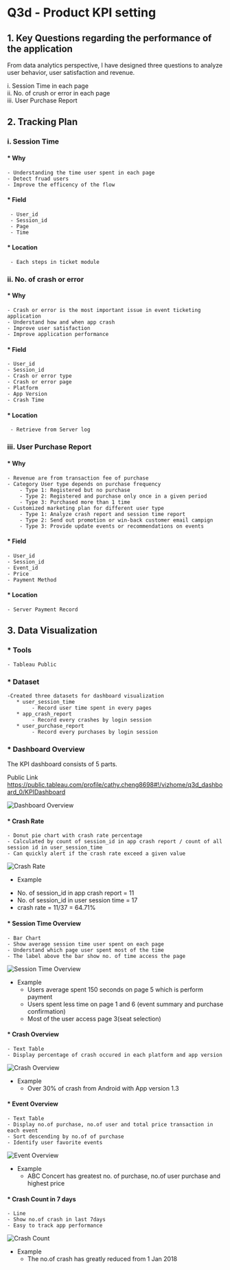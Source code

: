 
# Q3d - Product KPI setting

## 1. Key Questions regarding the performance of the application

From data analytics perspective, I have designed three questions to analyze user behavior, user satisfaction and revenue.

i. Session Time in each page <br>
ii. No. of crush or error in each page <br>
iii. User Purchase Report

## 2. Tracking Plan

### i. Session Time

#### * Why
    - Understanding the time user spent in each page
    - Detect fruad users
    - Improve the efficency of the flow

#### * Field
     - User_id
     - Session_id
     - Page
     - Time

#### * Location
     - Each steps in ticket module

### ii. No. of crash or error 

 #### * Why
    - Crash or error is the most important issue in event ticketing application
    - Understand how and when app crash
    - Improve user satisfaction
    - Improve application performance

#### * Field
    - User_id
    - Session_id
    - Crash or error type
    - Crash or error page
    - Platform
    - App Version
    - Crash Time

#### * Location
     - Retrieve from Server log

### iii. User Purchase Report

#### * Why
    - Revenue are from transaction fee of purchase
    - Category User type depends on purchase frequency
        - Type 1: Registered but no purchase
        - Type 2: Registered and purchase only once in a given period
        - Type 3: Purchased more than 1 time
    - Customized marketing plan for different user type
        - Type 1: Analyze crash report and session time report
        - Type 2: Send out promotion or win-back customer email campign
        - Type 3: Provide update events or recommendations on events

#### * Field
    - User_id 
    - Session_id
    - Event_id
    - Price
    - Payment Method

#### * Location
    - Server Payment Record

## 3.  Data Visualization

### * Tools
    - Tableau Public

### *  Dataset
    -Created three datasets for dashboard visualization
       * user_session_time
            - Record user time spent in every pages   
       * app_crash_report
            - Record every crashes by login session
       * user_purchase_report
            - Record every purchases by login session

### * Dashboard Overview

The KPI dashboard consists of 5 parts.

Public Link
https://public.tableau.com/profile/cathy.cheng8698#!/vizhome/q3d_dashboard_0/KPIDashboard

![Dashboard Overview](https://github.com/sincheng/DEV-Offsite-Test/blob/master/Q3d/img/kpi_dashboard2.png)

#### * Crash Rate
    - Donut pie chart with crash rate percentage
    - Calculated by count of session_id in app crash report / count of all session id in user_session_time
    - Can quickly alert if the crash rate exceed a given value

![Crash Rate](https://github.com/sincheng/DEV-Offsite-Test/blob/master/Q3d/img/1_crash_rate3.png)
 * Example
  - No. of session_id in app crash report = 11
  - No. of session_id in user session time = 17
  - crash rate = 11/37 = 64.71%

####  * Session Time Overview
    - Bar Chart 
    - Show average session time user spent on each page
    - Understand which page user spent most of the time
    - The label above the bar show no. of time access the page

![Session Time Overview](https://github.com/sincheng/DEV-Offsite-Test/blob/master/Q3d/img/2_session_time_overview.png)
* Example
    - Users average spent 150 seconds on page 5 which is perform payment
    - Users spent less time on page 1 and 6 (event summary and purchase confirmation)
    - Most of the user access page 3(seat selection)

#### * Crash Overview
    - Text Table
    - Display percentage of crash occured in each platform and app version

![Crash Overview](https://github.com/sincheng/DEV-Offsite-Test/blob/master/Q3d/img/3_crash_overview.png)
* Example
   - Over 30% of crash from Android with App version 1.3

#### * Event Overview
    - Text Table
    - Display no.of purchase, no.of user and total price transaction in each event
    - Sort descending by no.of of purchase
    - Identify user favorite events
![Event Overview](https://github.com/sincheng/DEV-Offsite-Test/blob/master/Q3d/img/4_event_overview.png)
* Example
    - ABC Concert has greatest no. of purchase, no.of user purchase and highest price

#### * Crash Count in 7 days

    - Line 
    - Show no.of crash in last 7days
    - Easy to track app performance
![Crash Count](https://github.com/sincheng/DEV-Offsite-Test/blob/master/Q3d/img/5_crash_count.png)
* Example
    - The no.of crash has greatly reduced from 1 Jan 2018

